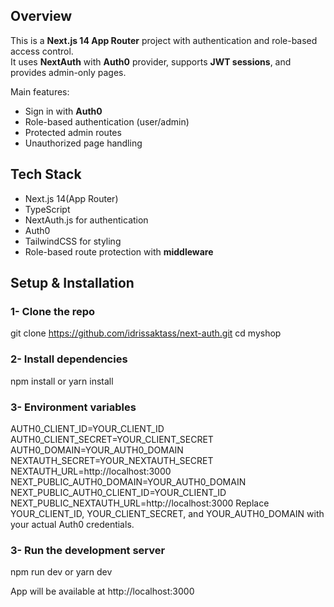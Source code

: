 ## Overview
This is a **Next.js 14 App Router** project with authentication and role-based access control.  
It uses **NextAuth** with **Auth0** provider, supports **JWT sessions**, and provides admin-only pages.  

Main features:

- Sign in with **Auth0**
- Role-based authentication (user/admin)
- Protected admin routes
- Unauthorized page handling

## Tech Stack

- Next.js 14(App Router)
- TypeScript
- NextAuth.js for authentication
- Auth0
- TailwindCSS for styling
- Role-based route protection with **middleware**

## Setup & Installation
### 1- Clone the repo
git clone https://github.com/idrissaktass/next-auth.git
cd myshop
### 2- Install dependencies
npm install or yarn install
### 3- Environment variables
AUTH0_CLIENT_ID=YOUR_CLIENT_ID
AUTH0_CLIENT_SECRET=YOUR_CLIENT_SECRET
AUTH0_DOMAIN=YOUR_AUTH0_DOMAIN
NEXTAUTH_SECRET=YOUR_NEXTAUTH_SECRET
NEXTAUTH_URL=http://localhost:3000
NEXT_PUBLIC_AUTH0_DOMAIN=YOUR_AUTH0_DOMAIN
NEXT_PUBLIC_AUTH0_CLIENT_ID=YOUR_CLIENT_ID
NEXT_PUBLIC_NEXTAUTH_URL=http://localhost:3000
Replace YOUR_CLIENT_ID, YOUR_CLIENT_SECRET, and YOUR_AUTH0_DOMAIN with your actual Auth0 credentials.
### 3- Run the development server
npm run dev or yarn dev

App will be available at http://localhost:3000
  
 
